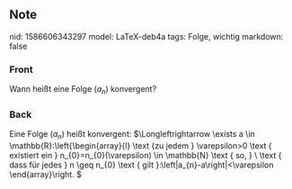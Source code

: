 ## Note
nid: 1586606343297
model: LaTeX-deb4a
tags: Folge, wichtig
markdown: false

### Front
Wann heißt eine Folge $\left(a_{n}\right)$ konvergent?

### Back
Eine Folge $\left(a_{n}\right)$ heißt konvergent: $\Longleftrightarrow \exists a \in \mathbb{R}:\left\{\begin{array}{l}
\text {zu jedem } \varepsilon>0 \text { existiert ein } n_{0}=n_{0}(\varepsilon) \in \mathbb{N} \text { so, } \\
\text { dass für jedes } n \geq n_{0} \text { gilt }:\left|a_{n}-a\right|<\varepsilon
\end{array}\right.
$

